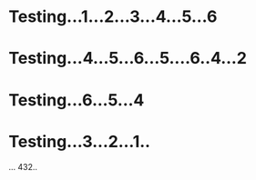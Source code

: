 # Testing...1...2...3...4...5...6
# Testing...4...5...6...5....6..4...2
# Testing...6...5...4
# Testing...3...2...1..
...
432..
